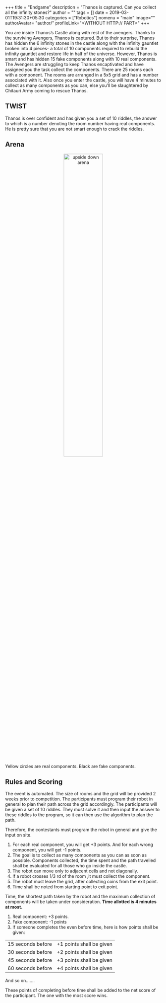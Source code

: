 +++
title = "Endgame"
description = "Thanos is captured. Can you collect all the infinity stones?"
author = ""
tags = []
date = 2019-03-01T19:31:30+05:30
categories = ["Robotics"]
nomenu = "main"
image="<BACKGROUND IMAGE FOR YOUR POST>"
authorAvatar= "author/<YOUR AVATAR>"
profileLink="<WITHOUT HTTP:// PART>"
+++

You are inside Thanos’s Castle along with rest of the avengers. Thanks to the surviving Avengers, Thanos is
captured. But to their surprise, Thanos has hidden the 6 infinity stones in the castle along with the infinity
gauntlet broken into 4 pieces- a total of 10 components required to rebuild the infinity gauntlet and
restore life in half of the universe. However, Thanos is smart and has hidden 15 fake components along
with 10 real components. The Avengers are struggling to keep Thanos encaptivated and have assigned you
the task collect the components.
There are 25 rooms each with a component. The rooms are arranged in a 5x5 grid and has a number
associated with it. Also once you enter the castle, you will have 4 minutes to collect as many components
as you can, else you’ll be slaughtered by Chitauri Army coming to rescue Thanos.

## TWIST
Thanos is over confident and has given you a set of 10 riddles, the answer to which is a number denoting
the room number having real components. He is pretty sure that you are not smart enough to crack the
riddles.

## Arena

<p align="center">
	<img style="width: 50%" alt="upside down arena" src="/images/Screeenshot_from_2019-03-14_15-16-51.png"></img>
</p>

Yellow circles are real components. Black are fake components.

## Rules and Scoring

The event is automated. The size of rooms and the grid will be provided 2 weeks prior to competition. The
participants must program their robot in general to plan their path across the grid accordingly.
The participants will be given a set of 10 riddles. They must solve it and then input the answer to these
riddles to the program, so it can then use the algorithm to plan the path.

Therefore, the contestants must program the robot in general and give the input on site.

1. For each real component, you will get +3 points. And for each wrong component, you will get -1 points.
2. The goal is to collect as many components as you can as soon as possible. Components collected, the time spent and the path travelled shall be evaluated for all those who go inside the castle.
3. The robot can move only to adjacent cells and not diagonally.
4. If a robot crosses 1/3 rd of the room ,it must collect the component.
5. The robot must leave the grid, after collecting coins from the exit point.
6. Time shall be noted from starting point to exit point.

Time, the shortest path taken by the robot and the maximum collection of components will be taken under
consideration. **Time allotted is 4 minutes at most.**

1. Real component: +3 points.
2. Fake component: -1 points
3. If someone completes the even before time, here is how points shall be given:

|                   |                          |
|-------------------|--------------------------|
| 15 seconds before | +1 points shall be given |
| 30 seconds before | +2 points shall be given |
| 45 seconds before | +3 points shall be given |
| 60 seconds before | +4 points shall be given |

And so on.......

These points of completing before time shall be added to the net score of the participant. The one with the
most score wins.
